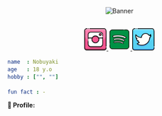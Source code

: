 <p align="center">
  <img src="./src/images/BANNER.png" alt="Banner" />
</p>

<p align="center">
  <br />

  <a href="https://www.instagram.com/0xviel">
    <img alt="My Instagram" width="50px" src="./src/images/ICON_INSTAGRAM.png" />
  </a>
  <a href="https://open.spotify.com/user/f5fzmoviuy2j6g89t4hdd15qy">
    <img alt="My Spotify" width="50px" src="./src/images/ICON_SPOTIFY.png" />
  </a>
  <a href="https://twitter.com/0xviel">
    <img alt="My Twitter" width="50px" src="./src/images/ICON_TWITTER.png" />
  </a>
</p>

```yaml
name  : Nobuyaki
age   : 18 y.o
hobby : ["", ""]

fun fact : -
```

**🍢 Profile:**

